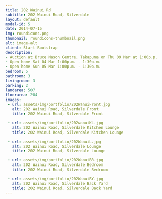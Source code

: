 ```yaml
---
title: 202 Wainui Rd
subtitle: 202 Wainui Road, Silverdale
layout: default
modal-id: 5
date: 2014-07-15
img: roundicons.png
thumbnail: roundicons-thumbnail.png
alt: image-alt
client: Start Bootstrap
description:
- Auction at Bruce Mason Centre, Takapuna on Thu 09 Mar at 1:00p.p.
- Open home Sat 04 Mar 1:00p.m. - 1:30p.m.
- Open home Sun 05 Mar 1:00p.m. - 1:30p.m.
bedroom: 5
bathroom: 3
livingroom: 3
parking: 2
landarea: 507
floorarea: 284
images:
 - url: assets/img/portfolio/202WanuiFront.jpg
   alt: 202 Wainui Road, Silverdale Front
   title: 202 Wainui Road, Silverdale Front

 - url: assets/img/portfolio/202wanuiKL.jpg
   alt: 202 Wainui Road, Silverdale Kitchen Lounge
   title: 202 Wainui Road, Silverdale Kitchen Lounge

 - url: assets/img/portfolio/202WanuiL.jpg
   alt: 202 Wainui Road, Silverdale Lounge
   title: 202 Wainui Road, Silverdale Lounge

 - url: assets/img/portfolio/202WanuiBR.jpg
   alt: 202 Wainui Road, Silverdale Bedroom
   title: 202 Wainui Road, Silverdale Bedroom

 - url: assets/img/portfolio/202WanuiBY.jpg
   alt: 202 Wainui Road, Silverdale Back Yard
   title: 202 Wainui Road, Silverdale Back Yard
---
```

